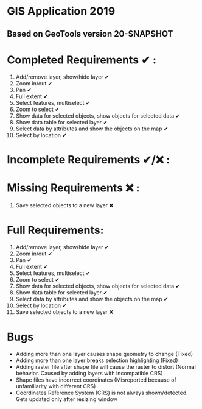 # GIS Application 2019
Based on GeoTools version 20-SNAPSHOT
---
# Completed Requirements ✔ :
<ol>
  <li>Add/remove layer, show/hide layer ✔</li>
  <li>Zoom in/out ✔</li>
  <li>Pan ✔</li>
  <li>Full extent ✔</li>
  <li>Select features, multiselect ✔</li>
  <li>Zoom to select ✔</li>
  <li>Show data for selected objects, show objects for selected data ✔</li>
  <li>Show data table for selected layer ✔</li>
  <li>Select data by attributes and show the objects on the map ✔</li>
  <li>Select by location ✔</li>
</ol>


# Incomplete Requirements ✔/❌ :


# Missing Requirements ❌ :
<ol>
  <li>Save selected objects to a new layer ❌</li>
</ol>


# Full Requirements:
<ol>
  <li>Add/remove layer, show/hide layer ✔</li>
  <li>Zoom in/out ✔</li>
  <li>Pan ✔</li>
  <li>Full extent ✔</li>
  <li>Select features, multiselect ✔</li>
  <li>Zoom to select ✔</li>
  <li>Show data for selected objects, show objects for selected data ✔</li>
  <li>Show data table for selected layer ✔</li>
  <li>Select data by attributes and show the objects on the map ✔</li>
  <li>Select by location ✔</li>
  <li>Save selected objects to a new layer ❌</li>
</ol>

# Bugs
<ul>
  <li>Adding more than one layer causes shape geometry to change (Fixed)</li>
  <li>Adding more than one layer breaks selection highlighting (Fixed)</li>
  <li>Adding raster file after shape file will cause the raster to distort (Normal behavior. Caused by adding layers with incompatible CRS)</li>
  <li>Shape files have incorrect coordinates (Misreported because of unfamiliarity with different CRS)</li>
  <li>Coordinates Reference System (CRS) is not always shown/detected. Gets updated only after resizing window</li>
</ul>
